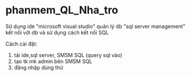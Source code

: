 # phanmem_QL_Nha_tro

Sử dụng ide "microsoft visual studio" 
        quản lý db "sql server management"
        kết nối với db và sử dụng cách kết nối SQL

Cách cài đặt:
1. tải ide,sql server, SMSM SQL (query sql vào)
2. tạo tk mk admin bên SMSM SQL
3. đăng nhập dùng thử
